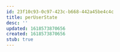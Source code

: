 ```yaml
---
id: 23f10c93-0c97-423c-b668-442a45be4c4c
title: perUserState
desc: ''
updated: 1618573870656
created: 1618573870656
stub: true
---
```


